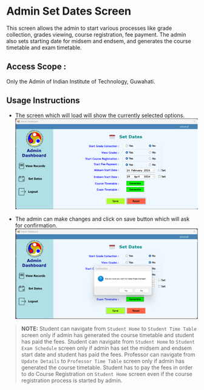 # Admin Set Dates Screen
This screen allows the admin to start various processes like grade collection, grades viewing, course registration, fee payment. The admin also sets starting date for midsem and endsem, and generates the course timetable and exam timetable.

## Access Scope : 
Only the Admin of Indian Institute of Technology, Guwahati.

## Usage Instructions

- The screen which will load will show the currently selected options.
![alt-syntax](./assets/SetDatesLandingPage.png)

- The admin can make changes and click on save button which will ask for confirmation.
![alt-syntax](./assets/SetDatesSaveButton.png)

> **NOTE:** 
Student can navigate from `Student Home` to `Student Time Table` screen only if admin has generated the course timetable and student has paid the fees.
Student can navigate from `Student Home` to `Student Exam Schedule` screen only if admin has set the midsem and endsem start date and student has paid the fees.
Professor can navigate from `Update Details` to `Professor Time Table` screen only if admin has generated the course timetable.
Student has to pay the fees in order to do Course Registration on `Student Home` screen even if the course registration process is started by admin.

[//]: # (Author: Shivam Gupta)
